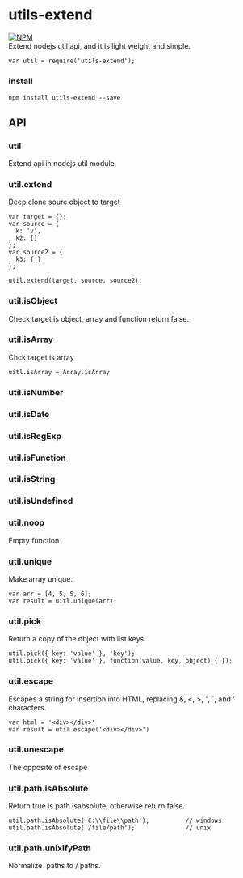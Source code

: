 utils-extend
============

[![NPM](https://nodei.co/npm/utils-extend.png?downloads=true&downloadRank=true&stars=true)](https://nodei.co/npm/utils-extend/)  
Extend nodejs util api, and it is light weight and simple.

    var util = require('utils-extend');

### install

    npm install utils-extend --save

API
---

### util

Extend api in nodejs util module,

### util.extend

Deep clone soure object to target

    var target = {};
    var source = {
      k: 'v',
      k2: []
    };
    var source2 = {
      k3: { }  
    };

    util.extend(target, source, source2);

### util.isObject

Check target is object, array and function return false.

### util.isArray

Chck target is array

    uitl.isArray = Array.isArray

### util.isNumber

### util.isDate

### util.isRegExp

### util.isFunction

### util.isString

### util.isUndefined

### util.noop

Empty function

### util.unique

Make array unique.

    var arr = [4, 5, 5, 6];
    var result = uitl.unique(arr);

### util.pick

Return a copy of the object with list keys

    util.pick({ key: 'value' }, 'key');
    util.pick({ key: 'value' }, function(value, key, object) { });

### util.escape

Escapes a string for insertion into HTML, replacing &, &lt;, &gt;, ", \`, and ’ characters.

    var html = '<div></div>'
    var result = util.escape('<div></div>')

### util.unescape

The opposite of escape

### util.path.isAbsolute

Return true is path isabsolute, otherwise return false.

    util.path.isAbsolute('C:\\file\\path');          // windows
    util.path.isAbsolute('/file/path');              // unix

### util.path.unixifyPath

Normalize  paths to / paths.
